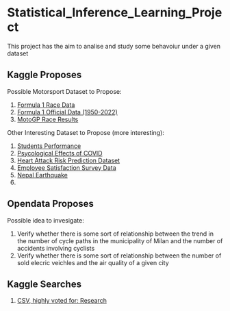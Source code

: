 # Statistical_Inference_Learning_Project
This project has the aim to analise and study some behavoiur under a given dataset

## Kaggle Proposes
Possible Motorsport Dataset to Propose:
1. [Formula 1 Race Data](https://www.kaggle.com/datasets/cbhavik/formula-1-ml-classifier)
2. [Formula 1 Official Data (1950-2022)](https://www.kaggle.com/datasets/debashish311601/formula-1-official-data-19502022)
3. [MotoGP Race Results](https://www.kaggle.com/datasets/amalsalilan/motogpresultdataset)

Other Interesting Dataset to Propose (more interesting):
1. [Students Performance](https://www.kaggle.com/datasets/joebeachcapital/students-performance/data)
2. [Psycological Effects of COVID](https://www.kaggle.com/datasets/hemanthhari/psycological-effects-of-covid/data)
3. [Heart Attack Risk Prediction Dataset](https://www.kaggle.com/datasets/iamsouravbanerjee/heart-attack-prediction-dataset/data)
4. [Employee Satisfaction Survey Data](https://www.kaggle.com/datasets/redpen12/employees-satisfaction-analysis/)
5. [Nepal Earthquake](https://www.kaggle.com/datasets/imtkaggleteam/nepal-earthquake)
6. []()
   
## Opendata Proposes
Possible idea to invesigate:
1. Verify whether there is some sort of relationship between the trend in the number of cycle paths in the municipality of Milan and the number of accidents involving cyclists
2. Verify whether there is some sort of relationship between the number of sold elecric veichles and the air quality of a given city 

## Kaggle Searches
1. [CSV, highly voted for: Research](https://www.kaggle.com/datasets?sort=usability&fileType=csv&feedbackIds=9)
